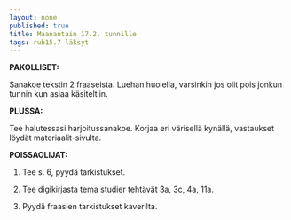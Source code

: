 ```yaml
---
layout: none
published: true
title: Maanantain 17.2. tunnille
tags: rub15.7 läksyt
---
```

**PAKOLLISET:**

Sanakoe tekstin 2 fraaseista. Luehan huolella, varsinkin jos olit pois jonkun tunnin kun asiaa käsiteltiin.

**PLUSSA:**

Tee halutessasi harjoitussanakoe. Korjaa eri värisellä kynällä, vastaukset löydät materiaalit-sivulta.

**POISSAOLIJAT:**

1. Tee s. 6, pyydä tarkistukset.

2. Tee digikirjasta tema studier tehtävät 3a, 3c, 4a, 11a.

3. Pyydä fraasien tarkistukset kaverilta.



